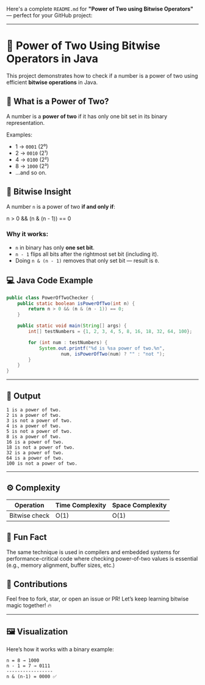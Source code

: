 Here's a complete `README.md` for **"Power of Two using Bitwise Operators"** — perfect for your GitHub project:

---

# 🔢 Power of Two Using Bitwise Operators in Java

This project demonstrates how to check if a number is a power of two using efficient **bitwise operations** in Java.

## 🚀 What is a Power of Two?

A number is a **power of two** if it has only one bit set in its binary representation.

Examples:

- 1 → `0001` (2⁰)
- 2 → `0010` (2¹)
- 4 → `0100` (2²)
- 8 → `1000` (2³)
- ...and so on.

## 🧠 Bitwise Insight

A number `n` is a power of two **if and only if**:

n > 0 && (n & (n - 1)) == 0

### Why it works:

- `n` in binary has only **one set bit**.
- `n - 1` flips all bits after the rightmost set bit (including it).
- Doing `n & (n - 1)` removes that only set bit — result is `0`.

## 💻 Java Code Example

```java
public class PowerOfTwoChecker {
    public static boolean isPowerOfTwo(int n) {
        return n > 0 && (n & (n - 1)) == 0;
    }

    public static void main(String[] args) {
        int[] testNumbers = {1, 2, 3, 4, 5, 8, 16, 18, 32, 64, 100};

        for (int num : testNumbers) {
            System.out.printf("%d is %sa power of two.%n",
                    num, isPowerOfTwo(num) ? "" : "not ");
        }
    }
}
```

---

## 🧪 Output

```
1 is a power of two.
2 is a power of two.
3 is not a power of two.
4 is a power of two.
5 is not a power of two.
8 is a power of two.
16 is a power of two.
18 is not a power of two.
32 is a power of two.
64 is a power of two.
100 is not a power of two.
```

---

## ⚙️ Complexity

| Operation     | Time Complexity | Space Complexity |
| ------------- | --------------- | ---------------- |
| Bitwise check | O(1)            | O(1)             |

## 📌 Fun Fact

The same technique is used in compilers and embedded systems for performance-critical code where checking power-of-two values is essential (e.g., memory alignment, buffer sizes, etc.)

## 🙌 Contributions

Feel free to fork, star, or open an issue or PR!
Let’s keep learning bitwise magic together! 🔥

---

## 🖼️ Visualization

Here’s how it works with a binary example:

```
n = 8 → 1000
n - 1 = 7 → 0111
-----------------
n & (n-1) = 0000 ✅
```
